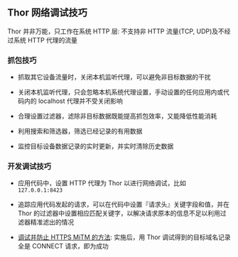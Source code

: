 ## Thor 网络调试技巧

Thor 并非万能，只工作在系统 HTTP 层: 不支持非 HTTP 流量(TCP, UDP)及不经过系统 HTTP 代理的流量

### 抓包技巧

* 抓取其它设备流量时，关闭本机监听代理，可以避免非目标数据的干扰

* 关闭本机监听代理，只会忽略本机系统代理设置，手动设置的任何应用内或代码内的 localhost 代理并不受关闭影响

* 合理设置过滤器，滤除非目标数据既能提高抓包效率，又能降低性能消耗

* 利用搜索和筛选器，筛选已经记录的有用数据

* 监控目标设备数据记录的实时更新，并实时清除历史数据


### 开发调试技巧

* 应用代码中，设置 HTTP 代理为 Thor 以进行网络调试，比如 `127.0.0.1:8423`

* 追踪应用代码发起的请求，可以在代码中设置『请求头』关键字段和值，并在 Thor 的过滤器中设置相应匹配关键字，以解决请求原本的信息不足以利用过滤器精准滤出的情况

* [调试并防止 HTTPS MiTM 的方法](ssl_pinning.md): 实施后，用 Thor 调试得到的目标域名记录全是 CONNECT 请求，即为成功
  